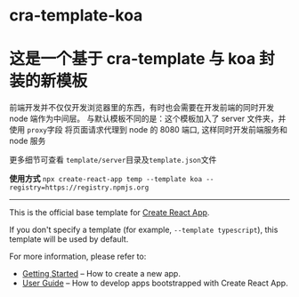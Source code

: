 # cra-template-koa

# 这是一个基于 cra-template 与 koa 封装的新模板

前端开发并不仅仅开发浏览器里的东西，有时也会需要在开发前端的同时开发 node 端作为中间层。
与默认模板不同的是：这个模板加入了 server 文件夹，并使用 `proxy`字段 将页面请求代理到 node 的 8080 端口, 这样同时开发前端服务和 node 服务

更多细节可查看 `template/server`目录及`template.json`文件

**使用方式** `npx create-react-app temp --template koa --registry=https://registry.npmjs.org`

---

This is the official base template for [Create React App](https://github.com/facebook/create-react-app).

If you don't specify a template (for example, `--template typescript`), this template will be used by default.

For more information, please refer to:

- [Getting Started](https://create-react-app.dev/docs/getting-started) – How to create a new app.
- [User Guide](https://create-react-app.dev) – How to develop apps bootstrapped with Create React App.
